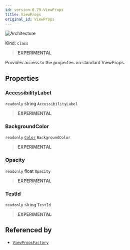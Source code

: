 ```yaml
---
id: version-0.79-ViewProps
title: ViewProps
original_id: ViewProps
---
```


![Architecture](https://img.shields.io/badge/architecture-new_only-blue)

Kind: `class`

> **EXPERIMENTAL**

Provides access to the properties on standard ViewProps.

## Properties
### AccessibilityLabel
`readonly`  string `AccessibilityLabel`

> **EXPERIMENTAL**

### BackgroundColor
`readonly`  [`Color`](Color) `BackgroundColor`

> **EXPERIMENTAL**

### Opacity
`readonly`  float `Opacity`

> **EXPERIMENTAL**

### TestId
`readonly`  string `TestId`

> **EXPERIMENTAL**

## Referenced by
- [`ViewPropsFactory`](ViewPropsFactory)
